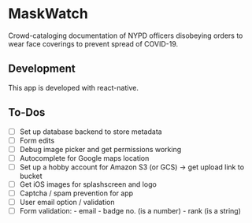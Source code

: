 # MaskWatch

Crowd-cataloging documentation of NYPD officers disobeying orders to wear face coverings to prevent spread of COVID-19.

## Development 

This app is developed with react-native.

## To-Dos
- [ ] Set up database backend to store metadata
- [ ] Form edits
- [ ] Debug image picker and get permissions working
- [ ] Autocomplete for Google maps location 
- [ ] Set up a hobby account for Amazon S3 (or GCS) -> get upload link to bucket
- [ ] Get iOS images for splashscreen and logo
- [ ] Captcha / spam prevention for app 
- [ ] User email option / validation 
- [ ] Form validation:
      - email
      - badge no. (is a number)
      - rank (is a string)
